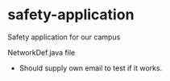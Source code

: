 # safety-application
Safety application for our campus

NetworkDef.java file
- Should supply own email to test if it works.